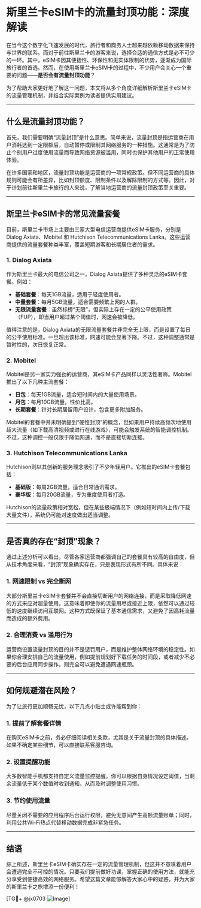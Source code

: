 # 斯里兰卡eSIM卡的流量封顶功能：深度解读

在当今这个数字化飞速发展的时代，旅行者和商务人士越来越依赖移动数据来保持与世界的联系。而对于前往斯里兰卡的游客来说，选择合适的通信方式是必不可少的一环。其中，eSIM卡因其便捷性、环保性和无实体限制的优势，逐渐成为国际旅行者的首选。然而，在使用斯里兰卡eSIM卡的过程中，不少用户会关心一个重要的问题——**是否会有流量封顶功能**？

为了帮助大家更好地了解这一问题，本文将从多个角度详细解析斯里兰卡eSIM卡的流量管理机制，并结合实际案例为读者提供实用建议。

---

## 什么是流量封顶功能？

首先，我们需要明确“流量封顶”是什么意思。简单来说，流量封顶是指运营商在用户消耗达到一定限额后，自动暂停或限制其网络服务的一种措施。这通常是为了防止个别用户过度使用流量而导致网络资源被滥用，同时也保护其他用户的正常使用体验。

在许多国家和地区，流量封顶功能是运营商的一项常规政策。但不同运营商的具体规则可能会有所差异，比如封顶额度、限制条件以及解除限制的方式等。因此，对于计划前往斯里兰卡旅行的人来说，了解当地运营商的流量封顶政策至关重要。

---

## 斯里兰卡eSIM卡的常见流量套餐

目前，斯里兰卡市场上主要由三家大型电信运营商提供eSIM卡服务，分别是Dialog Axiata、Mobitel 和 Hutchison Telecommunications Lanka。这些运营商提供的流量套餐种类丰富，覆盖短期游客和长期居住者的需求。

### 1. **Dialog Axiata**
作为斯里兰卡最大的电信公司之一，Dialog Axiata提供了多种灵活的eSIM卡套餐。例如：
- **基础套餐**：每天1GB流量，适用于轻度使用者。
- **中量套餐**：每月5GB流量，适合需要频繁上网的人群。
- **无限流量套餐**：虽然标榜“无限”，但实际上存在一定的公平使用政策（FUP），即当用户超过某个阈值时，网速会被降低。

值得注意的是，Dialog Axiata的无限流量套餐并非完全无上限，而是设置了每日的公平使用标准。一旦超出该标准，网速可能会显著下降。不过，这种调整通常是暂时性的，次日恢复正常。

### 2. **Mobitel**
Mobitel是另一家实力强劲的运营商，其eSIM卡产品同样以灵活性著称。Mobitel推出了以下几种主流套餐：
- **日包**：每天1GB流量，适合短时间内的大量使用场景。
- **月包**：每月10GB流量，性价比高。
- **长期套餐**：针对长期居留用户设计，包含更多附加服务。

Mobitel的套餐中并未明确提到“硬性封顶”的概念，但如果用户持续高频次地使用超大流量（如下载高清视频或进行在线游戏），可能会触发系统的智能调控机制。不过，这种调控一般仅限于降低网速，而不是直接切断连接。

### 3. **Hutchison Telecommunications Lanka**
Hutchison则以其创新的服务理念吸引了不少年轻用户。它推出的eSIM卡套餐包括：
- **基础版**：每周2GB流量，适合日常通讯需求。
- **豪华版**：每月20GB流量，专为重度使用者打造。

Hutchison的流量政策相对宽松，但在某些极端情况下（例如短时间内上传/下载大量文件），系统仍可能对速度做出适当调整。

---

## 是否真的存在“封顶”现象？

通过上述分析可以看出，尽管各家运营商都强调自己的套餐具有较高的自由度，但从技术角度来看，“封顶”现象确实存在，只是表现形式有所不同。具体来说：

### 1. 网速限制 vs 完全断网
大部分斯里兰卡eSIM卡套餐并不会直接切断用户的网络连接，而是采取降低网速的方式来应对超量使用。这意味着即使你的流量用尽或接近上限，依然可以通过较低的速度继续访问互联网。这种方式既保证了基本通信需求，又避免了因高耗流量而造成的额外费用。

### 2. 合理消费 vs 滥用行为
运营商设置流量封顶的目的并不是惩罚用户，而是维护整体网络环境的稳定性。如果你合理安排自己的流量使用，例如提前规划好下载任务的时间段，或者减少不必要的后台应用同步操作，则完全可以避免遭遇网速瓶颈。

---

## 如何规避潜在风险？

为了让旅行更加顺畅无忧，以下几点小贴士或许能帮到你：

### 1. 提前了解套餐详情
在购买eSIM卡之前，务必仔细阅读相关条款，尤其是关于流量封顶的具体描述。如果不确定某些细节，可以直接联系客服咨询。

### 2. 设置提醒功能
大多数智能手机都支持自定义流量监控提醒。你可以根据自身情况设定阈值，当剩余流量低于某个数值时收到通知，从而及时调整使用习惯。

### 3. 节约使用流量
尽量关闭不需要的应用程序后台运行权限，避免无意间产生高额流量账单；同时，利用公共Wi-Fi热点代替移动数据完成非紧急任务。

---

## 结语

综上所述，斯里兰卡eSIM卡确实存在一定的流量管理机制，但这并不意味着用户会遭遇完全不可控的情况。只要我们提前做好功课，掌握正确的使用方法，就能充分享受到便捷高效的网络服务。希望这篇文章能够解答大家心中的疑惑，并为大家的斯里兰卡之旅增添一份便利！

[TG💪+ @jx0703 ![Image](https://github.com/user-attachments/assets/dbca1d08-cadb-493c-b0ec-ad6f7a83f270)]
